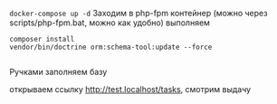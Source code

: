 ```docker-compose up -d```
Заходим в php-fpm контейнер (можно через  scripts/php-fpm.bat, можно как удобно) выполняем
```
composer install
vendor/bin/doctrine orm:schema-tool:update --force


```
Ручками заполняем базу

открываем ссылку http://test.localhost/tasks, смотрим выдачу 
